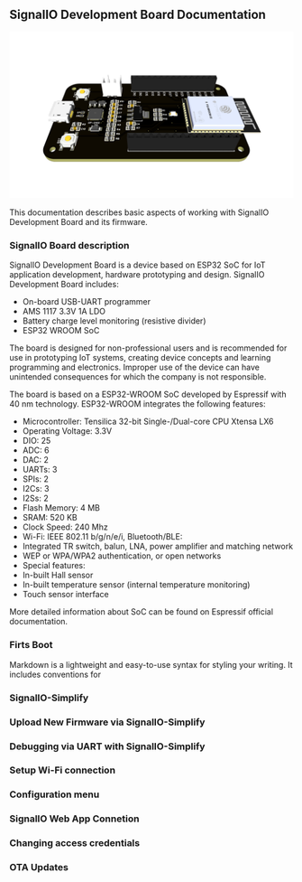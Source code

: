 ## SignalIO Development Board Documentation

![image](Board-3D.jpg)

This documentation describes basic aspects of working with SignalIO Development Board and its firmware.
### SignalIO Board description

SignalIO Development Board is a device based on ESP32 SoC for IoT application development, hardware prototyping and design. SignalIO Development Board includes:
-	On-board USB-UART programmer
-	AMS 1117 3.3V 1A LDO
-	Battery charge level monitoring (resistive divider)
-	ESP32 WROOM SoC

The board is designed for non-professional users and is recommended for use in prototyping IoT systems, creating device concepts and learning programming and electronics. Improper use of the device can have unintended consequences for which the company is not responsible.

The board is based on a ESP32-WROOM SoC developed by Espressif with 40 nm technology. ESP32-WROOM integrates the following features:

-	Microcontroller: Tensilica 32-bit Single-/Dual-core CPU Xtensa LX6
-	Operating Voltage: 3.3V
-	DIO: 25
-	ADC: 6
-	DAC: 2
-	UARTs: 3
-	SPIs: 2
-	I2Cs: 3
-	I2Ss: 2
-	Flash Memory: 4 MB
-	SRAM: 520 KB
-	Clock Speed: 240 Mhz
-	Wi-Fi: IEEE 802.11 b/g/n/e/i, Bluetooth/BLE:
  -	Integrated TR switch, balun, LNA, power amplifier and matching network
  -	WEP or WPA/WPA2 authentication, or open networks
-	Special features:
  -	In-built Hall sensor
  -	In-built temperature sensor (internal temperature monitoring)
  -	Touch sensor interface 

More detailed information about SoC can be found on Espressif official documentation.


### Firts Boot

Markdown is a lightweight and easy-to-use syntax for styling your writing. It includes conventions for

### SignalIO-Simplify


### Upload New Firmware via SignalIO-Simplify


### Debugging via UART with SignalIO-Simplify


### Setup Wi-Fi connection


### Configuration menu


### SignalIO Web App Connetion


### Changing access credentials


### OTA Updates


